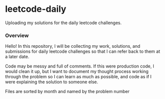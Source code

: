 # leetcode-daily
Uploading my solutions for the daily leetcode challenges.

### Overview
Hello! In this repository, I will be collecting my work, solutions, and submissions for daily leetcode challenges so that I can refer back to them at a later date.

Code may be messy and full of comments. If this were production code, I would clean it up, but I want to document my thought process working through the problem so I can learn as much as possible, and code as if I were explaining the solution to someone else.

Files are sorted by month and named by the problem number